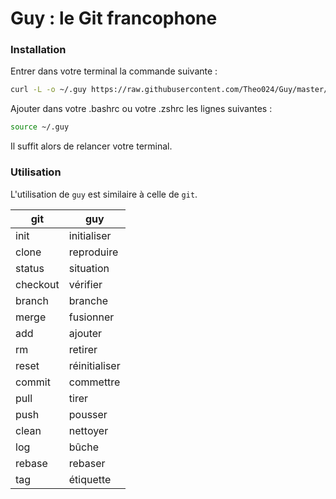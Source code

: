# Guy : le Git francophone

### Installation

Entrer dans votre terminal la commande suivante :

```sh
curl -L -o ~/.guy https://raw.githubusercontent.com/Theo024/Guy/master/.guy
```

Ajouter dans votre .bashrc ou votre .zshrc les lignes suivantes :

```sh
source ~/.guy
```

Il suffit alors de relancer votre terminal.


### Utilisation

L'utilisation de ```guy``` est similaire à celle de ```git```.

| git | guy |
| --- | --- |
| init | initialiser |
| clone | reproduire |
| status | situation |
| checkout | vérifier |
| branch | branche |
| merge | fusionner |
| add | ajouter |
| rm | retirer |
| reset | réinitialiser |
| commit | commettre |
| pull | tirer |
| push | pousser |
| clean | nettoyer |
| log | bûche |
| rebase | rebaser |
| tag | étiquette |

